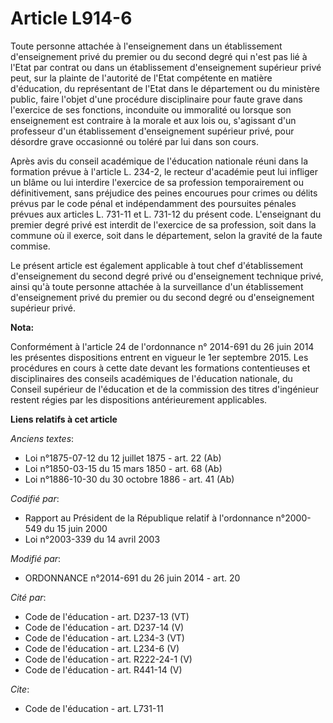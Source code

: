 # Article L914-6

Toute personne attachée à l'enseignement dans un établissement d'enseignement privé du premier ou du second degré qui n'est
pas lié à l'Etat par contrat ou dans un établissement d'enseignement supérieur privé peut, sur la plainte de l'autorité de
l'Etat compétente en matière d'éducation, du représentant de l'Etat dans le département ou du ministère public, faire l'objet
d'une procédure disciplinaire pour faute grave dans l'exercice de ses fonctions, inconduite ou immoralité ou lorsque son
enseignement est contraire à la morale et aux lois ou, s'agissant d'un professeur d'un établissement d'enseignement supérieur
privé, pour désordre grave occasionné ou toléré par lui dans son cours. 

Après avis du conseil académique de l'éducation nationale réuni dans la formation prévue à l'article L. 234-2, le recteur
d'académie peut lui infliger un blâme ou lui interdire l'exercice de sa profession temporairement ou définitivement, sans
préjudice des peines encourues pour crimes ou délits prévus par le code pénal et indépendamment des poursuites pénales
prévues aux articles L. 731-11 et L. 731-12 du présent code. L'enseignant du premier degré privé est interdit de l'exercice
de sa profession, soit dans la commune où il exerce, soit dans le département, selon la gravité de la faute commise. 

Le présent article est également applicable à tout chef d'établissement d'enseignement du second degré privé ou
d'enseignement technique privé, ainsi qu'à toute personne attachée à la surveillance d'un établissement d'enseignement privé
du premier ou du second degré ou d'enseignement supérieur privé.

**Nota:**

Conformément à l'article 24 de l'ordonnance n° 2014-691 du 26 juin 2014 les présentes dispositions entrent en vigueur le 1er
septembre 2015. Les procédures en cours à cette date devant les formations contentieuses et disciplinaires des conseils
académiques de l'éducation nationale, du Conseil supérieur de l'éducation et de la commission des titres d'ingénieur restent
régies par les dispositions antérieurement applicables.

**Liens relatifs à cet article**

_Anciens textes_:

  - Loi n°1875-07-12 du 12 juillet 1875 - art. 22 (Ab)
  - Loi n°1850-03-15 du 15 mars 1850 - art. 68 (Ab)
  - Loi n°1886-10-30 du 30 octobre 1886 - art. 41 (Ab)

_Codifié par_:

  - Rapport au Président de la République relatif à l'ordonnance n°2000-549 du 15 juin 2000
  - Loi n°2003-339 du 14 avril 2003

_Modifié par_:

  - ORDONNANCE n°2014-691 du 26 juin 2014 - art. 20

_Cité par_:

  - Code de l'éducation - art. D237-13 (VT)
  - Code de l'éducation - art. D237-14 (V)
  - Code de l'éducation - art. L234-3 (VT)
  - Code de l'éducation - art. L234-6 (V)
  - Code de l'éducation - art. R222-24-1 (V)
  - Code de l'éducation - art. R441-14 (V)

_Cite_:

  - Code de l'éducation - art. L731-11
